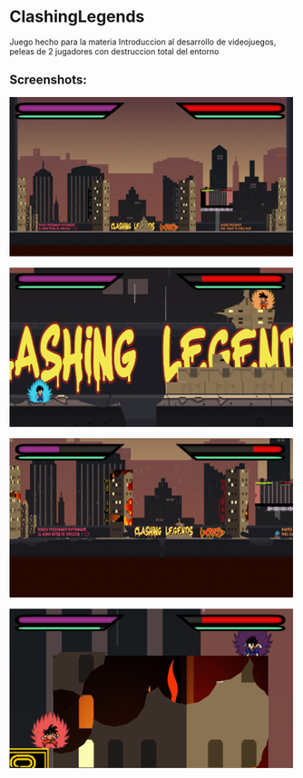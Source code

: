# ClashingLegends

Juego hecho para la materia Introduccion al desarrollo de videojuegos, peleas de 2 jugadores con destruccion total del entorno

## Screenshots:

<img src="https://github.com/Arebuayon/games/blob/main/Images/ClashingLegends/Screen%201.png" width="500">
&nbsp;&nbsp;
<img src="https://github.com/Arebuayon/games/blob/main/Images/ClashingLegends/Screenshot_1.png" width="500">
&nbsp;&nbsp;
<img src="https://github.com/Arebuayon/games/blob/main/Images/ClashingLegends/Screenshot_6.png" width="500">
&nbsp;&nbsp;
<img src="https://github.com/Arebuayon/games/blob/main/Images/ClashingLegends/Screenshot_3.png" width="500">
